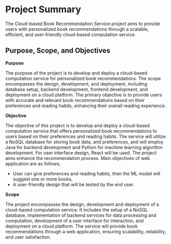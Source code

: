 # Project Summary
The Cloud-based Book Recommendation Service project aims to provide users with personalized book recommendations through a scalable, efficient, and user-friendly cloud-based computation service. 

## Purpose, Scope, and Objectives
**Purpose**

The purpose of the project is to develop and deploy a cloud-based computation service for personalized book recommendations. The scope encompasses the design, development, and deployment, including database setup, backend development, frontend development, and deployment on a cloud platform. The primary objective is to provide users with accurate and relevant book recommendations based on their preferences and reading habits, enhancing their overall reading experience.

**Objective**

The objective of this project is to develop and deploy a cloud-based computation service that offers personalized book recommendations to users based on their preferences and reading habits. The service will utilize a NoSQL database for storing book data, and preferences, and will employ Java for backend development and Python for machine learning algorithm development. For user interface design, React will be used. The project aims enhance the recommendation process.
Main objectives of web application are as follows;
- User can give preferences and reading habits, then the ML model will suggest one or more books,
- A user-friendly design that will be tested by the end user.

**Scope**

The project encompasses the design, development and deployment of a cloud-based computation service. It includes the setup of a NoSQL database, implementation of backend services for data processing and computation, development of a user interface for interaction, and deployment on a cloud platform. The service will provide book recommendations through a web application, ensuring scalability, reliability, and user satisfaction.
